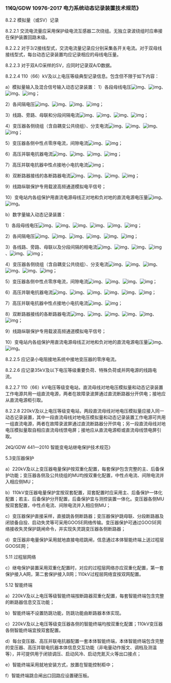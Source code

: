### 11《Q/GDW 10976-2017 电力系统动态记录装置技术规范》

8.2.2 模拟量（或SV）记录

8.2.2.1 交流电流量应采用保护级电流互感器二次绕组。无独立录波绕组时应串接在保护装置回路末级。

8.2.2.2 对于3/2接线型式，交流电流量记录应分别采集各开关电流。对于双母线接线型式，每台动态记录装置均应记录相应的母线电压量。

8.2.2.3 对于双A/D采样的SV，应同时记录双A/D数据。

8.2.2.4 110（66）kV及以上电压等级典型记录信息。包含但不限于如下内容：

a）模拟量输入及混合信号输入动态记录装置：
1）各段母线电压![img](file:///C:\Users\15492\AppData\Local\Temp\ksohtml3412\wps9.png)、![img](file:///C:\Users\15492\AppData\Local\Temp\ksohtml3412\wps10.png)、![img](file:///C:\Users\15492\AppData\Local\Temp\ksohtml3412\wps11.png)、![img](file:///C:\Users\15492\AppData\Local\Temp\ksohtml3412\wps12.png)；

2）各间隔电压![img](file:///C:\Users\15492\AppData\Local\Temp\ksohtml3412\wps13.png)、![img](file:///C:\Users\15492\AppData\Local\Temp\ksohtml3412\wps14.png)、![img](file:///C:\Users\15492\AppData\Local\Temp\ksohtml3412\wps15.png)、![img](file:///C:\Users\15492\AppData\Local\Temp\ksohtml3412\wps16.png)；

3）线路、旁路、母联和分段间隔电流![img](file:///C:\Users\15492\AppData\Local\Temp\ksohtml3412\wps17.png)、![img](file:///C:\Users\15492\AppData\Local\Temp\ksohtml3412\wps18.png)、![img](file:///C:\Users\15492\AppData\Local\Temp\ksohtml3412\wps19.png)、![img](file:///C:\Users\15492\AppData\Local\Temp\ksohtml3412\wps20.png)；

4）变压器各侧绕组（含自耦变公共绕组）、分支电流![img](file:///C:\Users\15492\AppData\Local\Temp\ksohtml3412\wps21.png)、![img](file:///C:\Users\15492\AppData\Local\Temp\ksohtml3412\wps22.png)、![img](file:///C:\Users\15492\AppData\Local\Temp\ksohtml3412\wps23.png)、![img](file:///C:\Users\15492\AppData\Local\Temp\ksohtml3412\wps24.png)；

5）变压器各侧中性点零序电流，间隙电流![img](file:///C:\Users\15492\AppData\Local\Temp\ksohtml3412\wps25.png)、![img](file:///C:\Users\15492\AppData\Local\Temp\ksohtml3412\wps26.png)；

6）高压并联电抗器电流![img](file:///C:\Users\15492\AppData\Local\Temp\ksohtml3412\wps27.png)、![img](file:///C:\Users\15492\AppData\Local\Temp\ksohtml3412\wps28.png)、![img](file:///C:\Users\15492\AppData\Local\Temp\ksohtml3412\wps29.png)、![img](file:///C:\Users\15492\AppData\Local\Temp\ksohtml3412\wps30.png)；

7）高压并联电抗器中性点接地小电抗电流![img](file:///C:\Users\15492\AppData\Local\Temp\ksohtml3412\wps31.png)；

8）双断路器接线的各断路器电流![img](file:///C:\Users\15492\AppData\Local\Temp\ksohtml3412\wps32.png)、![img](file:///C:\Users\15492\AppData\Local\Temp\ksohtml3412\wps33.png)、![img](file:///C:\Users\15492\AppData\Local\Temp\ksohtml3412\wps34.png)、![img](file:///C:\Users\15492\AppData\Local\Temp\ksohtml3412\wps35.png)；

9）线路纵联保护专用载波高频通道模拟电平信号；

10）变电站内各组保护用直流电源母线正对地和负对地的直流电源电压量![img](file:///C:\Users\15492\AppData\Local\Temp\ksohtml3412\wps36.png)、![img](file:///C:\Users\15492\AppData\Local\Temp\ksohtml3412\wps37.png)。

b）数字量输入动态记录装置：

1）各段母线电压![img](file:///C:\Users\15492\AppData\Local\Temp\ksohtml3412\wps38.png)、![img](file:///C:\Users\15492\AppData\Local\Temp\ksohtml3412\wps39.png)、![img](file:///C:\Users\15492\AppData\Local\Temp\ksohtml3412\wps40.png)、![img](file:///C:\Users\15492\AppData\Local\Temp\ksohtml3412\wps41.png)、![img](file:///C:\Users\15492\AppData\Local\Temp\ksohtml3412\wps42.png)、![img](file:///C:\Users\15492\AppData\Local\Temp\ksohtml3412\wps43.png)；

2）各间隔电压![img](file:///C:\Users\15492\AppData\Local\Temp\ksohtml3412\wps44.png)、![img](file:///C:\Users\15492\AppData\Local\Temp\ksohtml3412\wps45.png)、![img](file:///C:\Users\15492\AppData\Local\Temp\ksohtml3412\wps46.png)、![img](file:///C:\Users\15492\AppData\Local\Temp\ksohtml3412\wps47.png)、![img](file:///C:\Users\15492\AppData\Local\Temp\ksohtml3412\wps48.png)、![img](file:///C:\Users\15492\AppData\Local\Temp\ksohtml3412\wps49.png)；

3）各线路、旁路、母联以及分段间隔的相电流![img](file:///C:\Users\15492\AppData\Local\Temp\ksohtml3412\wps50.png)、![img](file:///C:\Users\15492\AppData\Local\Temp\ksohtml3412\wps51.png)、![img](file:///C:\Users\15492\AppData\Local\Temp\ksohtml3412\wps52.png)、![img](file:///C:\Users\15492\AppData\Local\Temp\ksohtml3412\wps53.png)、![img](file:///C:\Users\15492\AppData\Local\Temp\ksohtml3412\wps54.png)、![img](file:///C:\Users\15492\AppData\Local\Temp\ksohtml3412\wps55.png)；

4）变压器各侧绕组（含自耦变公共绕组）、分支电流![img](file:///C:\Users\15492\AppData\Local\Temp\ksohtml3412\wps56.png)、![img](file:///C:\Users\15492\AppData\Local\Temp\ksohtml3412\wps57.png)、![img](file:///C:\Users\15492\AppData\Local\Temp\ksohtml3412\wps58.png)、![img](file:///C:\Users\15492\AppData\Local\Temp\ksohtml3412\wps59.png)、![img](file:///C:\Users\15492\AppData\Local\Temp\ksohtml3412\wps60.png)、![img](file:///C:\Users\15492\AppData\Local\Temp\ksohtml3412\wps61.png)；

5）变压器各侧中性点零序电流，间隙电流![img](file:///C:\Users\15492\AppData\Local\Temp\ksohtml3412\wps62.png)、![img](file:///C:\Users\15492\AppData\Local\Temp\ksohtml3412\wps63.png)、![img](file:///C:\Users\15492\AppData\Local\Temp\ksohtml3412\wps64.png)、![img](file:///C:\Users\15492\AppData\Local\Temp\ksohtml3412\wps65.png)；

6）高压并联电抗器电流![img](file:///C:\Users\15492\AppData\Local\Temp\ksohtml3412\wps66.png)、![img](file:///C:\Users\15492\AppData\Local\Temp\ksohtml3412\wps67.png)、![img](file:///C:\Users\15492\AppData\Local\Temp\ksohtml3412\wps68.png)、![img](file:///C:\Users\15492\AppData\Local\Temp\ksohtml3412\wps69.png)、![img](file:///C:\Users\15492\AppData\Local\Temp\ksohtml3412\wps70.png)、![img](file:///C:\Users\15492\AppData\Local\Temp\ksohtml3412\wps71.png)；

7）高压并联电抗器中性点接地小电抗电流![img](file:///C:\Users\15492\AppData\Local\Temp\ksohtml3412\wps72.png)、![img](file:///C:\Users\15492\AppData\Local\Temp\ksohtml3412\wps73.png)；

8）双断路器接线的各断路器电流![img](file:///C:\Users\15492\AppData\Local\Temp\ksohtml3412\wps74.png)、![img](file:///C:\Users\15492\AppData\Local\Temp\ksohtml3412\wps75.png)、![img](file:///C:\Users\15492\AppData\Local\Temp\ksohtml3412\wps76.png)、![img](file:///C:\Users\15492\AppData\Local\Temp\ksohtml3412\wps77.png)、![img](file:///C:\Users\15492\AppData\Local\Temp\ksohtml3412\wps78.png)、![img](file:///C:\Users\15492\AppData\Local\Temp\ksohtml3412\wps79.png)；

9）线路纵联保护专用载波高频通道模拟电平信号；

10）变电站内各组保护用直流电源母线正对地和负对地的直流电源电压量![img](file:///C:\Users\15492\AppData\Local\Temp\ksohtml3412\wps80.png)、![img](file:///C:\Users\15492\AppData\Local\Temp\ksohtml3412\wps81.png)。

8.2.2.5 应记录小电阻接地系统中接地变压器的零序电流。

8.2.2.6 应记录35kV及以下电压等级重要负荷、特殊负荷或并网电源的线路电流。

8.2.2.7 110（66）kV电压等级变电站，直流母线对地电压模拟量和动态记录装置工作电源共用一组直流电源，两者在故障录波屏通过直流断路器分开供电；接地应从直流电源柜引取。

8.2.2.8 220kV及以上电压等级变电站，两段直流母线对地电压模拟量应接入同一动态记录装置，其中一段直流母线对地电压模拟量和动态记录装置工作电源可共用一组直流电源，两者在故障录波屏通过直流断路器分开供电；另一段直流母线对地电压模拟量取自相应直流母线馈电屏；接地应从直流电源柜或直流母线馈电屏引取。


2《Q/GDW 441—2010 智能变电站继电保护技术规范》

5.3变压器保护

a）220kV及以上变压器电量保护按双重化配置，每套保护包含完整的主、后备保护功能；变压器各侧及公共绕组的MU均按双重化配置，中性点电流、间隙电流并入相应侧MU；

b）110kV变压器电量保护宜按双套配置，双套配置时应采用主、后备保护一体化配置；若主、后备保护分开配置，后备保护宜与测控装置一体化。变压器各侧MU按双套配置，中性点电流、间隙电流并入相应侧MU；

c）变压器保护直接采样，直接跳各侧断路器；变压器保护跳母联、分段断路器及闭锁备自投、启动失灵等可采用GOOSE网络传输。变压器保护可通过GOOSE网络接收失灵保护跳闸命令，并实现失灵跳变压器各侧断路器；

d）变压器非电量保护采用就地直接电缆跳闸，信息通过本体智能终端上送过程层GOOSE网；

5.11 过程层网络

c）继电保护装置采用双重化配置时，对应的过程层网络亦应双重化配置，第一套保护接入A网，第二套保护接入B网；110kV过程层网络宜按双网配置。

5.12 智能终端

a）220kV及以上电压等级智能终端按断路器双重化配置，每套智能终端包含完整的断路器信息交互功能；

b）智能终端不设置防跳功能，防跳功能由断路器本体实现。

c）220kV及以上电压等级变压器各侧的智能终端均按双重化配置；110kV变压器各侧智能终端宜按双套配置。

d）每台变压器、高压并联电抗器配置一套本体智能终端，本体智能终端包含完整的变压器、高压并联电抗器本体信息交互功能（非电量动作报文、调档及测温等），并可提供用于闭锁调压、启动风冷、启动充氮灭火等出口接点；

e）智能终端采用就地安装方式，放置在智能控制柜中；

f）智能终端跳合闸出口回路应设置硬压板。